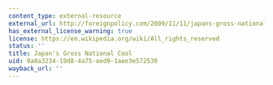 ```yaml
---
content_type: external-resource
external_url: http://foreignpolicy.com/2009/11/11/japans-gross-national-cool/
has_external_license_warning: true
license: https://en.wikipedia.org/wiki/All_rights_reserved
status: ''
title: Japan's Gross National Cool
uid: 9a8a3234-19d8-4a75-aed9-1aee3e572530
wayback_url: ''
---
```

